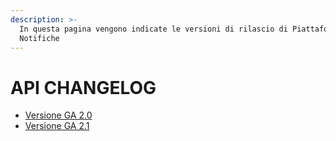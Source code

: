 ```yaml
---
description: >-
  In questa pagina vengono indicate le versioni di rilascio di Piattaforma
  Notifiche
---
```


# API CHANGELOG



* [Versione GA 2.0](api-versione-ga-2.0.md)
* [Versione GA 2.1](broken-reference)
